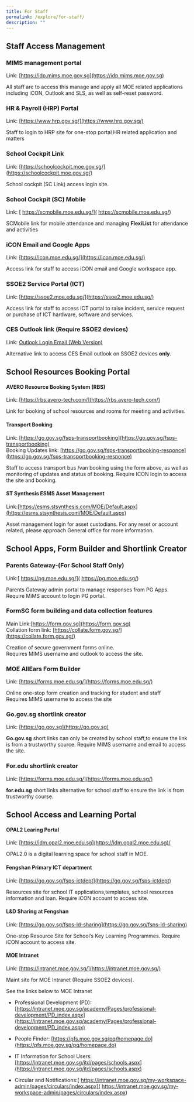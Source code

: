 ```yaml
---
title: For Staff
permalink: /explore/for-staff/
description: ""
---
```

## Staff Access Management 

### MIMS management portal

Link:  [https://idp.mims.moe.gov.sg](https://idp.mims.moe.gov.sg)

All staff are to access this manage and apply all MOE related applications including iCON, Outlook and SLS, as well as self-reset password.


### HR &amp; Payroll (HRP) Portal

Link:  [https://www.hrp.gov.sg/](https://www.hrp.gov.sg/)

Staff to login to HRP site for one-stop portal HR related application and matters

### School Cockpit Link

Link:  [https://schoolcockpit.moe.gov.sg/](https://schoolcockpit.moe.gov.sg/)

School cockpit (SC Link) access login site.

### School Cockpit (SC) Mobile

Link: [ https://scmobile.moe.edu.sg/]( https://scmobile.moe.edu.sg/)

SCMobile link for mobile attendance and managing **FlexiList** for attendance and activities

### iCON Email and Google Apps

Link:  [https://icon.moe.edu.sg/](https://icon.moe.edu.sg/)

Access link for staff to access iCON email and Google workspace app.

### SSOE2 Service Portal (ICT)

Link:  [https://ssoe2.moe.edu.sg/](https://ssoe2.moe.edu.sg/)

Access link for staff to access ICT portal to raise incident, service request or purchase of ICT hardware, software and services.

### CES Outlook link (Require SSOE2 devices)

Link: [Outlook Login Email (Web Version)](https://schools.gov.sg/owa/auth/logon.aspx?replaceCurrent=1&amp;url=https%3a%2f%2fschools.gov.sg%2fow)

Alternative link to access CES Email outlook on SSOE2 devices **only**.

## School Resources Booking Portal

#### AVERO Resource Booking System (RBS)

Link: [https://rbs.avero-tech.com/](https://rbs.avero-tech.com/)

Link for booking of school resources and rooms for meeting and activities.

#### Transport Booking 

Link: [https://go.gov.sg/fsps-transportbooking](https://go.gov.sg/fsps-transportbooking)
<br> Booking Updates link: [https://go.gov.sg/fsps-transportbooking-responce](https://go.gov.sg/fsps-transportbooking-responce)

Staff to access transport bus /van booking using the form above, as well as monitoring of updates and status of booking.
Require ICON login to access the site and booking.

#### ST Synthesis ESMS Asset Management

Link:[https://esms.stsynthesis.com/MOE/Default.aspx](https://esms.stsynthesis.com/MOE/Default.aspx)

Asset management login for asset custodians. For any reset or account related, please approach General office for more information.

## School Apps, Form Builder and Shortlink Creator

### Parents Gateway-(For School Staff Only)

Link:[ https://pg.moe.edu.sg/]( https://pg.moe.edu.sg/)

Parents Gateway admin portal to manage responses from PG Apps.
<br>Require MiMS account to login PG portal.

### FormSG  form building and data collection features

Main Link:[https://form.gov.sg](https://form.gov.sg)
<br>Collation form link: [https://collate.form.gov.sg/](https://collate.form.gov.sg/)

Creation of secure government forms online. 
<br> Requires MIMS username and outlook to access the site.

### MOE AllEars Form Builder

Link: [https://forms.moe.edu.sg/](https://forms.moe.edu.sg/)

Online one-stop form creation and tracking for student and staff
<br>Requires MIMS username  to access the site

### Go.gov.sg shortlink creator

Link: [https://go.gov.sg](https://go.gov.sg)

**Go.gov.sg**&nbsp;short links can only be created by school staff,to ensure the link is from a trustworthy source. Require MIMS username and email to access the site.

### For.edu shortlink creator 

Link: [https://forms.moe.edu.sg/](https://forms.moe.edu.sg/)

**for.edu.sg**&nbsp;short links alternative for school staff to ensure the link is from trustworthy course. 


## School Access and Learning Portal

####  OPAL2  Learing Portal
Link: [https://idm.opal2.moe.edu.sg](https://idm.opal2.moe.edu.sg)/

OPAL2.0 is a digital learning space for school staff in MOE.

####  Fengshan Primary ICT department
Link: [https://go.gov.sg/fsps-ictdept](https://go.gov.sg/fsps-ictdept)

Resources site for school IT applications,templates, school resources information and loan. Require iCON account to access site.

#### L&amp;D Sharing at Fengshan

Link: [https://go.gov.sg/fsps-ld-sharing](https://go.gov.sg/fsps-ld-sharing)

One-stop Resource Site for School’s Key Learning Programmes. Require iCON account to access site.

#### MOE Intranet 

Link: [https://intranet.moe.gov.sg/](https://intranet.moe.gov.sg/)

Maint site for MOE Intranet (Require SSOE2 devices).

See the links below to  MOE Intranet 

* Professional Development (PD): [https://intranet.moe.gov.sg/academy/Pages/professional-development/PD_index.aspx](https://intranet.moe.gov.sg/academy/Pages/professional-development/PD_index.aspx)

* People Finder: [https://pfs.moe.gov.sg/pq/homepage.do](https://pfs.moe.gov.sg/pq/homepage.do)

* IT Information for School Users: [https://intranet.moe.gov.sg/itd/pages/schools.aspx](https://intranet.moe.gov.sg/itd/pages/schools.aspx)

* Circular and Notifications:[ https://intranet.moe.gov.sg/my-workspace-admin/pages/circulars/index.aspx]( https://intranet.moe.gov.sg/my-workspace-admin/pages/circulars/index.aspx)